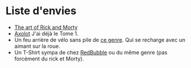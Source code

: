 # Liste d'envies

* [The art of Rick and Morty](https://www.amazon.fr/dp/1785656856/?coliid=I7ADVLU7TI88T&colid=4F3QBSHH2EOF&psc=1&ref_=lv_ov_lig_dp_it)
* [Axolot](https://www.amazon.fr/dp/275605075X/?coliid=IKD5LJM4KZCXH&colid=4F3QBSHH2EOF&psc=1&ref_=lv_ov_lig_dp_it) J'ai déjà le Tome 1.
* Un feu arrière de vélo sans pile de [ce genre](https://www.lecyclo.com/fr-ch/products/reelight-sl120-feux-de-signalisation-sans-piles-avec-autonomie). Qui se recharge avec un aimant sur la roue.
* Un T-Shirt sympa de chez [RedBubble](https://www.redbubble.com/g/t-shirts) ou du même genre (pas forcément du rick et Morty).

